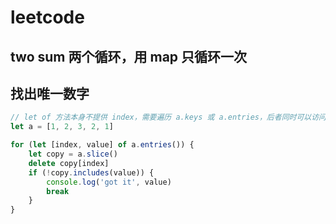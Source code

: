 # leetcode

## two sum 两个循环，用 map 只循环一次

## 找出唯一数字

```js
// let of 方法本身不提供 index，需要遍历 a.keys 或 a.entries，后者同时可以访问 value
let a = [1, 2, 3, 2, 1]

for (let [index, value] of a.entries()) {
	let copy = a.slice()
	delete copy[index]
	if (!copy.includes(value)) {
		console.log('got it', value)
		break
	}
}
```
